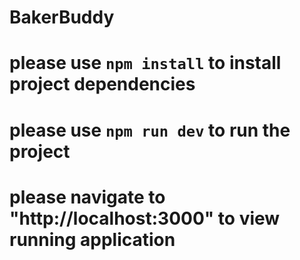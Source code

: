 # BakerBuddy

# please use **`npm install`** to install project dependencies
# please use **`npm run dev`** to run the project
# please navigate to "http://localhost:3000" to view running application
